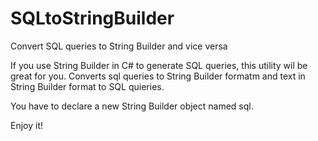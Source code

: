 # SQLtoStringBuilder
Convert SQL queries to String Builder and vice versa

If you use String Builder in C# to generate SQL queries, this utility wil be great for you. Converts sql queries to String Builder formatm and text in String Builder format to SQL quieries.

You have to declare a new String Builder object named sql.

Enjoy it!
